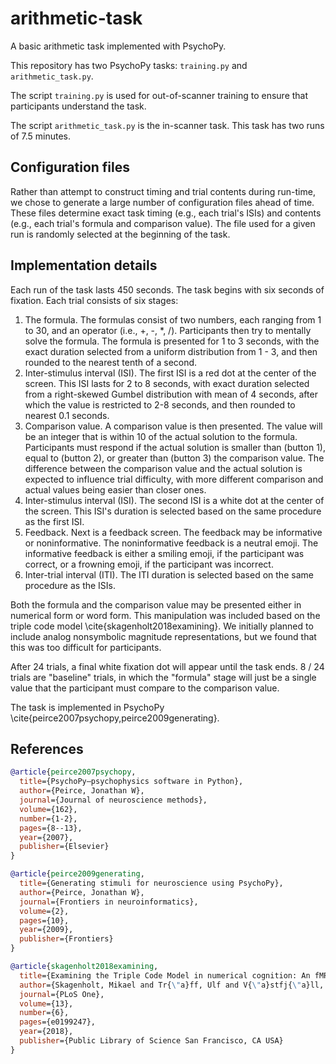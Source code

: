 # arithmetic-task
A basic arithmetic task implemented with PsychoPy.

This repository has two PsychoPy tasks: `training.py` and `arithmetic_task.py`.

The script `training.py` is used for out-of-scanner training to ensure that participants understand the task.

The script `arithmetic_task.py` is the in-scanner task.
This task has two runs of 7.5 minutes.

## Configuration files

Rather than attempt to construct timing and trial contents during run-time,
we chose to generate a large number of configuration files ahead of time.
These files determine exact task timing (e.g., each trial's ISIs) and contents (e.g., each trial's formula and comparison value).
The file used for a given run is randomly selected at the beginning of the task.

## Implementation details

Each run of the task lasts 450 seconds.
The task begins with six seconds of fixation.
Each trial consists of six stages:

1.  The formula.
    The formulas consist of two numbers, each ranging from 1 to 30, and an operator (i.e., +, -, *, /).
    Participants then try to mentally solve the formula.
    The formula is presented for 1 to 3 seconds, with the exact duration selected from a uniform distribution from 1 - 3,
    and then rounded to the nearest tenth of a second.
2.  Inter-stimulus interval (ISI).
    The first ISI is a red dot at the center of the screen.
    This ISI lasts for 2 to 8 seconds, with exact duration selected from a right-skewed Gumbel distribution with mean of 4 seconds,
    after which the value is restricted to 2-8 seconds, and then rounded to nearest 0.1 seconds.
3.  Comparison value.
    A comparison value is then presented.
    The value will be an integer that is within 10 of the actual solution to the formula.
    Participants must respond if the actual solution is smaller than (button 1), equal to (button 2),
    or greater than (button 3) the comparison value.
    The difference between the comparison value and the actual solution is expected to influence trial difficulty,
    with more different comparison and actual values being easier than closer ones.
4.  Inter-stimulus interval (ISI).
    The second ISI is a white dot at the center of the screen.
    This ISI's duration is selected based on the same procedure as the first ISI.
5.  Feedback.
    Next is a feedback screen.
    The feedback may be informative or noninformative.
    The noninformative feedback is a neutral emoji.
    The informative feedback is either a smiling emoji, if the participant was correct, or a frowning emoji,
    if the participant was incorrect.
6.  Inter-trial interval (ITI).
    The ITI duration is selected based on the same procedure as the ISIs.

Both the formula and the comparison value may be presented either in numerical form or word form.
This manipulation was included based on the triple code model \cite{skagenholt2018examining}.
We initially planned to include analog nonsymbolic magnitude representations,
but we found that this was too difficult for participants.

After 24 trials, a final white fixation dot will appear until the task ends.
8 / 24 trials are "baseline" trials,
in which the "formula" stage will just be a single value that the participant must compare to the comparison value.

The task is implemented in PsychoPy \cite{peirce2007psychopy,peirce2009generating}.

## References

```BibTeX
@article{peirce2007psychopy,
  title={PsychoPy—psychophysics software in Python},
  author={Peirce, Jonathan W},
  journal={Journal of neuroscience methods},
  volume={162},
  number={1-2},
  pages={8--13},
  year={2007},
  publisher={Elsevier}
}

@article{peirce2009generating,
  title={Generating stimuli for neuroscience using PsychoPy},
  author={Peirce, Jonathan W},
  journal={Frontiers in neuroinformatics},
  volume={2},
  pages={10},
  year={2009},
  publisher={Frontiers}
}

@article{skagenholt2018examining,
  title={Examining the Triple Code Model in numerical cognition: An fMRI study},
  author={Skagenholt, Mikael and Tr{\"a}ff, Ulf and V{\"a}stfj{\"a}ll, Daniel and Skagerlund, Kenny},
  journal={PLoS One},
  volume={13},
  number={6},
  pages={e0199247},
  year={2018},
  publisher={Public Library of Science San Francisco, CA USA}
}
```
